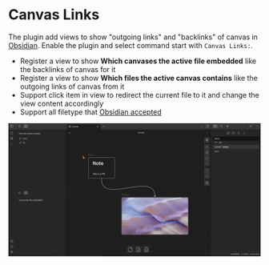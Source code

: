 # Canvas Links

The plugin add views to show "outgoing links" and "backlinks" of canvas in [Obsidian](https://obsidian.md/). Enable the plugin and select command start with `Canvas Links:`.

- Register a view to show **Which canvases the active file embedded** like the backlinks of canvas for it
- Register a view to show **Which files the active canvas contains** like the outgoing links of canvas from it
- Support click item in view to redirect the current file to it and change the view content accordingly
- Support all filetype that [Obsidian accepted](https://help.obsidian.md/Advanced+topics/Accepted+file+formats)

![demo](./image/demo.gif)